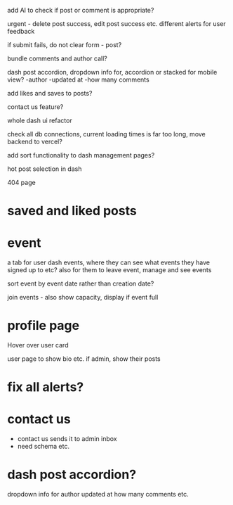 add AI to check if post or comment is appropriate?

urgent - delete post success, edit post success etc. different alerts for user feedback

if submit fails, do not clear form - post?

bundle comments and author call?

dash post accordion, dropdown info for, accordion or stacked for mobile view?
-author
-updated at
-how many comments

add likes and saves to posts?

contact us feature?

whole dash ui refactor

check all db connections, current loading times is far too long, move backend to vercel?

add sort functionality to dash management pages?

hot post selection in dash

404 page

# saved and liked posts

# event

a tab for user dash events, where they can see what events they have signed up to etc? also for them to leave event, manage and see events

sort event by event date rather than creation date?

join events - also show capacity, display if event full

# profile page

Hover over user card

user page to show bio etc. if admin, show their posts

# fix all alerts?

# contact us

- contact us sends it to admin inbox
- need schema etc.

# dash post accordion?

dropdown info for author updated at
how many comments etc.
